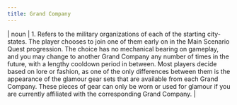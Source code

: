 ```yaml
---
title: Grand Company
---
```

| noun | 1.  	Refers to the military organizations of each of the starting city-states. The player chooses to join one of them early on in the Main Scenario Quest progression. The choice has no mechanical bearing on gameplay, and you may change to another Grand Company any number of times in the future, with a lengthy cooldown period in between. Most players decide based on lore or fashion, as one of the only differences between them is the appearance of the glamour gear sets that are available from each Grand Company. These pieces of gear can only be worn or used for glamour if you are currently affiliated with the corresponding Grand Company.	|